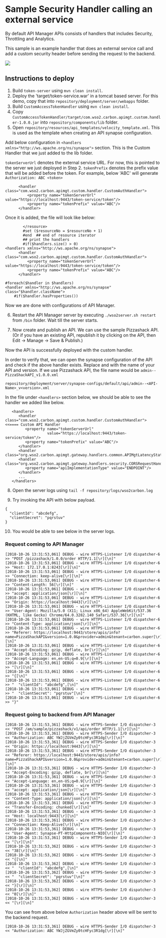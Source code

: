 # Sample Security Handler calling an external service

By default API Manager APIs consists of handlers that includes Security, Throttling and Analytics. 

This sample is an example handler that does an external service call and add a custom security header 
before sending the request to the backend.

![](https://github.com/malinthaprasan/APIMCustomSecurity/raw/master/Custom%20Handler%20Drawing.jpg)

## Instructions to deploy

1. Build `token-server` using `mvn clean install`. 
2. Deploy the 'target/token-service.war' in a tomcat based server. For this demo, copy that into `repository/deployment/server/webapps` folder.
3. Build `CustomAccessTokenHandler` using `mvn clean install`.
4. Copy `CustomAccessTokenHandler/target/com.wso2.carbon.apimgt.custom.handler-1.0.0.jar` into `repository/components/lib` folder.
5. Open `repository/resources/api_templates/velocity_template.xml`. This is used as the template when creating an API synapse configuration. 

Add below configuration in `<handlers xmlns="http://ws.apache.org/ns/synapse">` section. This is the Custom Handler that we just 
added to the lib folder.

`tokenServerUrl` denotes the external service URL. For now, this is pointed to the server we just deployed in Step 2.
`tokenPrefix` denotes the prefix value that will be added before the token. For example, below 'ABC' will generate `Authorization: ABC <token>`

```
      <handler class="com.wso2.carbon.apimgt.custom.handler.CustomAuthHandler">
          <property name="tokenServerUrl" value="https://localhost:9443/token-service/token"/>
          <property name="tokenPrefix" value="ABC"/>
      </handler>
```

Once it is added, the file will look like below:

```
        </resource>
        #set ($resourceNo = $resourceNo + 1)
        #end  ## end of resource iterator
        ## print the handlers
        #if($handlers.size() > 0)
<handlers xmlns="http://ws.apache.org/ns/synapse">
      <handler class="com.wso2.carbon.apimgt.custom.handler.CustomAuthHandler">
          <property name="tokenServerUrl" value="https://localhost:9443/token-service/token"/>
          <property name="tokenPrefix" value="ABC"/>
      </handler>

#foreach($handler in $handlers)
<handler xmlns="http://ws.apache.org/ns/synapse" class="$handler.className">
    #if($handler.hasProperties())
```

Now we are done with configurations of API Manager. 

6. Restart the API Manager server by executing `./wso2server.sh restart` from `/bin` folder. Wait till the server starts.

7. Now create and publish an API. We can use the sample Pizzashack API. (Or if you have an existing API, 
republish it by clicking on the API, then Edit -> Manage -> Save & Publish.)

Now the API is successfully deployed with the custom handler. 

In order to verify that, we can open the synapse configuration of the API and check if the above handler exists. 
Replace <API-Name> and <version> with the name of your API and version. If we use Pizzashack API, the file name
would be `admin--PizzaShackAPI_v1.0.0.xml`

`repository/deployment/server/synapse-configs/default/api/admin--<API-Name>_v<version>.xml` 

In the file under `<handlers>` section below, we should be able to see the handler we added like below.

```
   <handlers>
      <handler class="com.wso2.carbon.apimgt.custom.handler.CustomAuthHandler">    <<==== Custom API Handler
         <property name="tokenServerUrl"
                   value="https://localhost:9443/token-service/token"/>
         <property name="tokenPrefix" value="ABC"/>
      </handler>
      <handler class="org.wso2.carbon.apimgt.gateway.handlers.common.APIMgtLatencyStatsHandler"/>
      <handler class="org.wso2.carbon.apimgt.gateway.handlers.security.CORSRequestHandler">
         <property name="apiImplementationType" value="ENDPOINT"/>
      </handler>
      ...
   </handlers>
```
8. Open the server logs using `tail -f repository/logs/wso2carbon.log`

9. Try invoking the API with below payload.

```
{
  "clientId": "abcdefg",
  "clientSecret": "pqrstuv"
}
```

10. You would be able to see below in the server logs.


### Request coming to API Manager

```
[2018-10-26 13:31:53,061] DEBUG - wire HTTPS-Listener I/O dispatcher-6 >> "POST /pizzashack/1.0.0/order HTTP/1.1[\r][\n]"
[2018-10-26 13:31:53,061] DEBUG - wire HTTPS-Listener I/O dispatcher-6 >> "Host: 172.17.0.1:8243[\r][\n]"
[2018-10-26 13:31:53,061] DEBUG - wire HTTPS-Listener I/O dispatcher-6 >> "Connection: keep-alive[\r][\n]"
[2018-10-26 13:31:53,061] DEBUG - wire HTTPS-Listener I/O dispatcher-6 >> "Content-Length: 56[\r][\n]"
[2018-10-26 13:31:53,061] DEBUG - wire HTTPS-Listener I/O dispatcher-6 >> "accept: application/json[\r][\n]"
[2018-10-26 13:31:53,061] DEBUG - wire HTTPS-Listener I/O dispatcher-6 >> "Origin: https://localhost:9443[\r][\n]"
[2018-10-26 13:31:53,061] DEBUG - wire HTTPS-Listener I/O dispatcher-6 >> "User-Agent: Mozilla/5.0 (X11; Linux x86_64) AppleWebKit/537.36 (KHTML, like Gecko) Chrome/64.0.3282.140 Safari/537.36[\r][\n]"
[2018-10-26 13:31:53,061] DEBUG - wire HTTPS-Listener I/O dispatcher-6 >> "Content-Type: application/json[\r][\n]"
[2018-10-26 13:31:53,061] DEBUG - wire HTTPS-Listener I/O dispatcher-6 >> "Referer: https://localhost:9443/store/apis/info?name=PizzaShackAPI&version=1.0.0&provider=admin&tenant=carbon.super[\r][\n]"
[2018-10-26 13:31:53,061] DEBUG - wire HTTPS-Listener I/O dispatcher-6 >> "Accept-Encoding: gzip, deflate, br[\r][\n]"
[2018-10-26 13:31:53,061] DEBUG - wire HTTPS-Listener I/O dispatcher-6 >> "Accept-Language: en,en-US;q=0.9[\r][\n]"
[2018-10-26 13:31:53,061] DEBUG - wire HTTPS-Listener I/O dispatcher-6 >> "[\r][\n]"
[2018-10-26 13:31:53,061] DEBUG - wire HTTPS-Listener I/O dispatcher-6 >> "{[\n]"
[2018-10-26 13:31:53,061] DEBUG - wire HTTPS-Listener I/O dispatcher-6 >> "  "clientId": "abcdefg",[\n]"
[2018-10-26 13:31:53,061] DEBUG - wire HTTPS-Listener I/O dispatcher-6 >> "  "clientSecret": "pqrstuv"[\n]"
[2018-10-26 13:31:53,061] DEBUG - wire HTTPS-Listener I/O dispatcher-6 >> "}"
```

### Request going to backend from API Manager

```
[2018-10-26 13:31:53,361] DEBUG - wire HTTPS-Sender I/O dispatcher-3 << "POST /am/sample/pizzashack/v1/api/order HTTP/1.1[\r][\n]"
[2018-10-26 13:31:53,361] DEBUG - wire HTTPS-Sender I/O dispatcher-3 << "Authorization: ABC YWJjZGVmZy0tcHFyc3R1dg[\r][\n]"
[2018-10-26 13:31:53,361] DEBUG - wire HTTPS-Sender I/O dispatcher-3 << "Origin: https://localhost:9443[\r][\n]"
[2018-10-26 13:31:53,361] DEBUG - wire HTTPS-Sender I/O dispatcher-3 << "Referer: https://localhost:9443/store/apis/info?name=PizzaShackAPI&version=1.0.0&provider=admin&tenant=carbon.super[\r][\n]"
[2018-10-26 13:31:53,361] DEBUG - wire HTTPS-Sender I/O dispatcher-3 << "Accept-Encoding: gzip, deflate, br[\r][\n]"
[2018-10-26 13:31:53,361] DEBUG - wire HTTPS-Sender I/O dispatcher-3 << "Accept-Language: en,en-US;q=0.9[\r][\n]"
[2018-10-26 13:31:53,361] DEBUG - wire HTTPS-Sender I/O dispatcher-3 << "accept: application/json[\r][\n]"
[2018-10-26 13:31:53,361] DEBUG - wire HTTPS-Sender I/O dispatcher-3 << "Content-Type: application/json[\r][\n]"
[2018-10-26 13:31:53,361] DEBUG - wire HTTPS-Sender I/O dispatcher-3 << "Transfer-Encoding: chunked[\r][\n]"
[2018-10-26 13:31:53,361] DEBUG - wire HTTPS-Sender I/O dispatcher-3 << "Host: localhost:9443[\r][\n]"
[2018-10-26 13:31:53,361] DEBUG - wire HTTPS-Sender I/O dispatcher-3 << "Connection: Keep-Alive[\r][\n]"
[2018-10-26 13:31:53,361] DEBUG - wire HTTPS-Sender I/O dispatcher-3 << "User-Agent: Synapse-PT-HttpComponents-NIO[\r][\n]"
[2018-10-26 13:31:53,361] DEBUG - wire HTTPS-Sender I/O dispatcher-3 << "[\r][\n]"
[2018-10-26 13:31:53,362] DEBUG - wire HTTPS-Sender I/O dispatcher-3 << "38[\r][\n]"
[2018-10-26 13:31:53,362] DEBUG - wire HTTPS-Sender I/O dispatcher-3 << "{[\n]"
[2018-10-26 13:31:53,362] DEBUG - wire HTTPS-Sender I/O dispatcher-3 << "  "clientId": "abcdefg",[\n]"
[2018-10-26 13:31:53,362] DEBUG - wire HTTPS-Sender I/O dispatcher-3 << "  "clientSecret": "pqrstuv"[\n]"
[2018-10-26 13:31:53,362] DEBUG - wire HTTPS-Sender I/O dispatcher-3 << "}[\r][\n]"
[2018-10-26 13:31:53,362] DEBUG - wire HTTPS-Sender I/O dispatcher-3 << "0[\r][\n]"
[2018-10-26 13:31:53,362] DEBUG - wire HTTPS-Sender I/O dispatcher-3 << "[\r][\n]"
```

You can see from above below `Authorization` header above will be sent to the backend request.

```
[2018-10-26 13:31:53,361] DEBUG - wire HTTPS-Sender I/O dispatcher-3 << "Authorization: ABC YWJjZGVmZy0tcHFyc3R1dg[\r][\n]"
```
